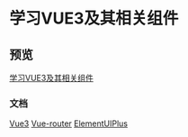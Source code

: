 # 学习VUE3及其相关组件

## 预览

[学习VUE3及其相关组件](https://soonio.github.io/vue3/#/home)

### 文档

[Vue3](https://v3.cn.vuejs.org/guide/introduction.html)
[Vue-router](https://next.router.vuejs.org/guide/migration/#moved-the-base-option)
[ElementUIPlus](https://element-plus.gitee.io/#/zh-CN/component/color)
